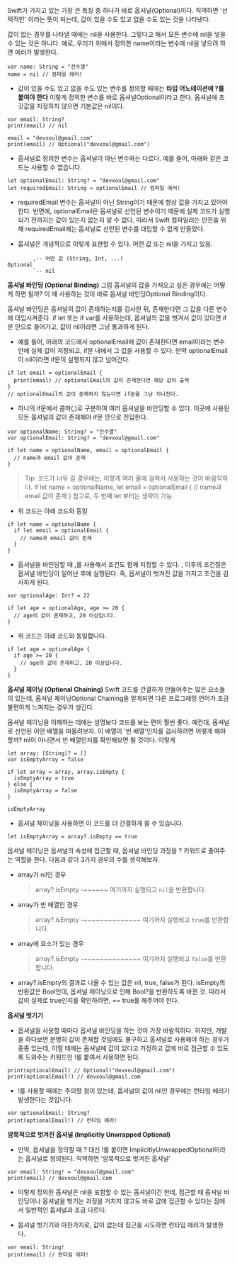 Swift가 가지고 있는 가장 큰 특징 중 하나가 바로 옵셔널(Optional)이다. 직역하면 '선택적인' 이라는 뜻이 되는데, 값이 있을 수도 있고 없을 수도 있는 것을 나타낸다.

값이 없는 경우를 나타낼 때에는 nil을 사용한다. 그렇다고 해서 모든 변수에 nil을 넣을 수 있는 것은 아니다. 예로, 우리가 위에서 정의한 name이라는 변수에 nil을 넣으려 하면 에러가 발생한다.
```
var name: String = "전수열"
name = nil // 컴파일 에러!
```

- 값이 있을 수도 있고 없을 수도 있는 변수를 정의할 때에는 **타입 어노테이션에 ?를 붙여야 한다** 이렇게 정의한 변수를 바로 옵셔널Optional이라고 한다. 옵셔널에 초깃값을 지정하지 않으면 기본값은 nil이다.
```
var email: String?
print(email) // nil

email = "devxoul@gmail.com"
print(email) // Optional("devxoul@gmail.com")
```

- 옵셔널로 정의한 변수는 옵셔널이 아닌 변수와는 다르다. 예를 들어, 아래와 같은 코드는 사용할 수 없습니다.
```
let optionalEmail: String? = "devxoul@gmail.com"
let requiredEmail: String = optionalEmail // 컴파일 에러!
```

- requiredEmail 변수는 옵셔널이 아닌 String이기 때문에 항상 값을 가지고 있어야 한다. 반면에, optionalEmail은 옵셔널로 선언된 변수이기 때문에 실제 코드가 실행되기 전까지는 값이 있는지 없는지 알 수 없다. 따라서 Swift 컴파일러는 안전을 위해 requiredEmail에는 옵셔널로 선언된 변수를 대입할 수 없게 만들었다.

- 옵셔널은 개념적으로 이렇게 표현할 수 있다. 어떤 값 또는 nil을 가지고 있음.
```
        ,-- 어떤 값 (String, Int, ...)
Optional
        `-- nil
```

**옵셔널 바인딩 (Optional Binding)**
그럼 옵셔널의 값을 가져오고 싶은 경우에는 어떻게 하면 될까? 이 때 사용하는 것이 바로 옵셔널 바인딩Optional Binding이다.

옵셔널 바인딩은 옵셔널의 값이 존재하는지를 검사한 뒤, 존재한다면 그 값을 다른 변수에 대입시켜준다. if let 또는 if var를 사용하는데, 옵셔널의 값을 벗겨서 값이 있다면 if문 안으로 들어가고, 값이 nil이라면 그냥 통과하게 된다.

- 예를 들어, 아래의 코드에서 optionalEmail에 값이 존재한다면 email이라는 변수 안에 실제 값이 저장되고, if문 내에서 그 값을 사용할 수 있다. 만약 optionalEmail이 nil이라면 if문이 실행되지 않고 넘어간다.
```
if let email = optionalEmail {
  print(email) // optionalEmail의 값이 존재한다면 해당 값이 출력
}
// optionalEmail의 값이 존재하지 않는다면 if문을 그냥 지나친다.
```

- 하나의 if문에서 콤마(,)로 구분하여 여러 옵셔널을 바인딩할 수 있다. 이곳에 사용된 모든 옵셔널의 값이 존재해야 if문 안으로 진입한다.
```
var optionalName: String? = "전수열"
var optionalEmail: String? = "devxoul@gmail.com"

if let name = optionalName, email = optionalEmail {
  // name과 email 값이 존재
}
```
> Tip: 코드가 너무 길 경우에는, 이렇게 여러 줄에 걸쳐서 사용하는 것이 바람직하다.
>if let name = optionalName,
>  let email = optionalEmail {
>  // name과 email 값이 존재
>}
>참고로, 두 번째 let 부터는 생략이 가능.

- 위 코드는 아래 코드와 동일
```
if let name = optionalName {
  if let email = optionalEmail {
    // name과 email 값이 존재
  }
}
```

- 옵셔널을 바인딩할 때 ,를 사용해서 조건도 함께 지정할 수 있다. , 이후의 조건절은 옵셔널 바인딩이 일어난 후에 실행된다. 즉, 옵셔널이 벗겨진 값을 가지고 조건을 검사하게 된다.
```
var optionalAge: Int? = 22

if let age = optionalAge, age >= 20 {
  // age의 값이 존재하고, 20 이상입니다.
}
```

- 위 코드는 아래 코드와 동일합니다.
```
if let age = optionalAge {
  if age >= 20 {
    // age의 값이 존재하고, 20 이상입니다.
  }
}
```

**옵셔널 체이닝 (Optional Chaining)**
Swift 코드를 간결하게 만들어주는 많은 요소들이 있는데, 옵셔널 체이닝Optional Chaining을 알게되면 다른 프로그래밍 언어가 조금 불편하게 느껴지는 경우가 생긴다.

옵셔널 체이닝을 이해하는 데에는 설명보다 코드를 보는 편이 훨씬 좋다. 예컨대, 옵셔널로 선언된 어떤 배열을 떠올려보자. 이 배열이 '빈 배열'인지를 검사하려면 어떻게 해야 할까? nil이 아니면서 빈 배열인지를 확인해보면 될 것이다. 이렇게
```
let array: [String]? = []
var isEmptyArray = false

if let array = array, array.isEmpty {
  isEmptyArray = true
} else {
  isEmptyArray = false
}

isEmptyArray
```

- 옵셔널 체이닝을 사용하면 이 코드를 더 간결하게 쓸 수 있습니다.
```
let isEmptyArray = array?.isEmpty == true
```

옵셔널 체이닝은 옵셔널의 속성에 접근할 때, 옵셔널 바인딩 과정을 ? 키워드로 줄여주는 역할을 한다. 다음과 같이 3가지 경우의 수를 생각해보자.

- array가 nil인 경우

  >array?.isEmpty
  >-~~~~~~
  >여기까지 실행되고 `nil`을 반환합니다.
- array가 빈 배열인 경우

  >array?.isEmpty
  >-~~~~~~~~~~~~~~
  >여기까지 실행되고 `true`를 반환합니다.
- array에 요소가 있는 경우

  >array?.isEmpty
  >-~~~~~~~~~~~~~~
  >여기까지 실행되고 `false`를 반환합니다.

- array?.isEmpty의 결과로 나올 수 있는 값은 nil, true, false가 된다. isEmpty의 반환값은 Bool인데, 옵셔널 체이닝으로 인해 Bool?을 반환하도록 바뀐 것. 따라서 값이 실제로 true인지를 확인하려면, == true를 해주어야 한다.

**옵셔널 벗기기**
- 옵셔널을 사용할 때마다 옵셔널 바인딩을 하는 것이 가장 바람직하다. 하지만, 개발을 하다보면 분명히 값이 존재할 것임에도 불구하고 옵셔널로 사용해야 하는 경우가 종종 있는데, 이럴 때에는 옵셔널에 값이 있다고 가정하고 값에 바로 접근할 수 있도록 도와주는 키워드인 !를 붙여서 사용하면 된다.
```
print(optionalEmail) // Optional("devxoul@gmail.com")
print(optionalEmail!) // devxoul@gmail.com
```

- !를 사용할 때에는 주의할 점이 있는데, 옵셔널의 값이 nil인 경우에는 런타임 에러가 발생한다는 것입니다.
```
var optionalEmail: String?
print(optionalEmail!) // 런타임 에러!
```

**암묵적으로 벗겨진 옵셔널 (Implicitly Unwrapped Optional)**
- 만약, 옵셔널을 정의할 때 ? 대신 !를 붙이면 ImplicitlyUnwrappedOptional이라는 옵셔널로 정의된다. 직역하면 '암묵적으로 벗겨진 옵셔널'
```
var email: String! = "devxoul@gmail.com"
print(email) // devxoul@gmail.com
```

- 이렇게 정의된 옵셔널은 nil을 포함할 수 있는 옵셔널이긴 한데, 접근할 때 옵셔널 바인딩이나 옵셔널을 벗기는 과정을 거치지 않고도 바로 값에 접근할 수 있다는 점에서 일반적인 옵셔널과 조금 다르다.

- 옵셔널 벗기기와 마찬가지로, 값이 없는데 접근을 시도하면 런타임 에러가 발생한다.
```
var email: String!
print(email) // 런타임 에러!
```
